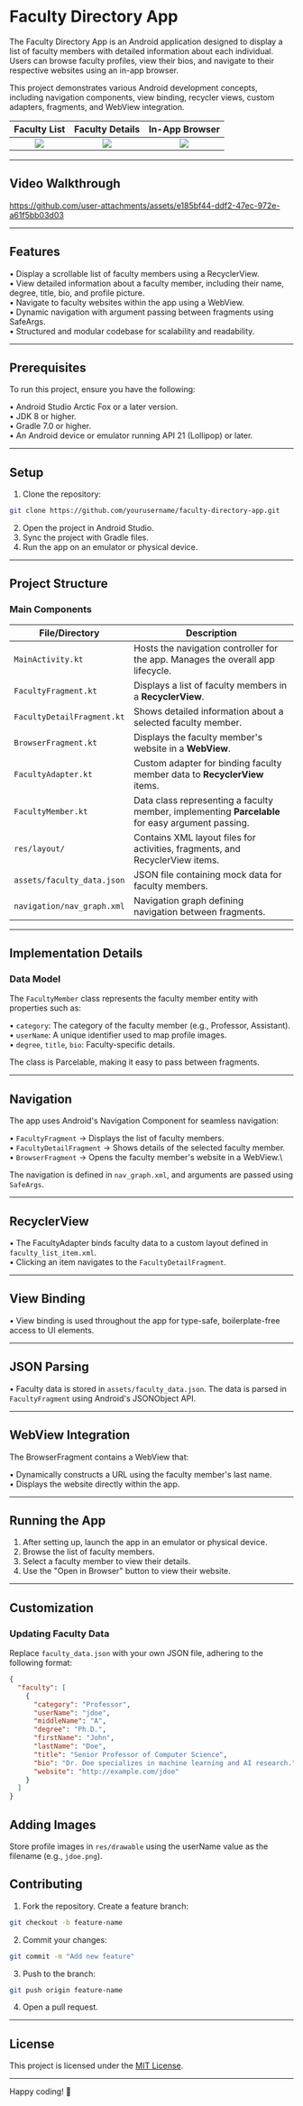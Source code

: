 # Faculty Directory App

The Faculty Directory App is an Android application designed to display a list of faculty members with detailed information about each individual. Users can browse faculty profiles, view their bios, and navigate to their respective websites using an in-app browser.

This project demonstrates various Android development concepts, including navigation components, view binding, recycler views, custom adapters, fragments, and WebView integration.

**Faculty List**             |  **Faculty Details**   | **In-App Browser**
:-------------------------:|:-------------------------:|:-------------------------:
![](https://github.com/user-attachments/assets/4bb17fcd-2ac0-424e-9b7d-6ae3492fdd8c) |  ![](https://github.com/user-attachments/assets/77326027-9980-48aa-a818-e37c23d5e95f) | ![](https://github.com/user-attachments/assets/0e17ef52-45cf-4e6b-ab3a-ddb64756ad42)

---

## Video Walkthrough


https://github.com/user-attachments/assets/e185bf44-ddf2-47ec-972e-a61f5bb03d03


---

## Features
• Display a scrollable list of faculty members using a RecyclerView.\
• View detailed information about a faculty member, including their name, degree, title, bio, and profile picture.\
• Navigate to faculty websites within the app using a WebView.\
• Dynamic navigation with argument passing between fragments using SafeArgs.\
• Structured and modular codebase for scalability and readability.

---

## Prerequisites

To run this project, ensure you have the following:

• Android Studio Arctic Fox or a later version.\
• JDK 8 or higher.\
• Gradle 7.0 or higher.\
• An Android device or emulator running API 21 (Lollipop) or later.

---

## Setup

1. Clone the repository:

```bash
git clone https://github.com/yourusername/faculty-directory-app.git
```

2. Open the project in Android Studio.
3. Sync the project with Gradle files.
4. Run the app on an emulator or physical device.

---

## Project Structure

### Main Components

| File/Directory                | Description                                      |
|-------------------------------|--------------------------------------------------|
| `MainActivity.kt` | Hosts the navigation controller for the app. Manages the overall app lifecycle. |
| `FacultyFragment.kt` | Displays a list of faculty members in a **RecyclerView**. |
| `FacultyDetailFragment.kt` | Shows detailed information about a selected faculty member. |
| `BrowserFragment.kt` | Displays the faculty member's website in a **WebView**. |
| `FacultyAdapter.kt` | Custom adapter for binding faculty member data to **RecyclerView** items. |
| `FacultyMember.kt` | Data class representing a faculty member, implementing **Parcelable** for easy argument passing. |
| `res/layout/` | Contains XML layout files for activities, fragments, and RecyclerView items. |
| `assets/faculty_data.json`    | JSON file containing mock data for faculty members. |
| `navigation/nav_graph.xml`    | Navigation graph defining navigation between fragments. |


---

## Implementation Details

### Data Model
The `FacultyMember` class represents the faculty member entity with properties such as:

• `category`: The category of the faculty member (e.g., Professor, Assistant).\
• `userName`: A unique identifier used to map profile images.\
• `degree`, `title`, `bio`: Faculty-specific details.

The class is Parcelable, making it easy to pass between fragments.

---

## Navigation

The app uses Android's Navigation Component for seamless navigation:

• `FacultyFragment` → Displays the list of faculty members.\
• `FacultyDetailFragment` → Shows details of the selected faculty member.\
• `BrowserFragment` → Opens the faculty member's website in a WebView.\

The navigation is defined in `nav_graph.xml`, and arguments are passed using `SafeArgs`.

---

## RecyclerView

• The FacultyAdapter binds faculty data to a custom layout defined in `faculty_list_item.xml`.\
• Clicking an item navigates to the `FacultyDetailFragment`.

---

## View Binding

• View binding is used throughout the app for type-safe, boilerplate-free access to UI elements.

---

## JSON Parsing 

• Faculty data is stored in `assets/faculty_data.json`. The data is parsed in `FacultyFragment` using Android's JSONObject API.

--- 

## WebView Integration

The BrowserFragment contains a WebView that:

• Dynamically constructs a URL using the faculty member's last name.\
• Displays the website directly within the app.

---

## Running the App

1. After setting up, launch the app in an emulator or physical device.
2. Browse the list of faculty members.
3. Select a faculty member to view their details.
4. Use the "Open in Browser" button to view their website.

---

## Customization

### Updating Faculty Data

Replace `faculty_data.json` with your own JSON file, adhering to the following format:

```json
{
  "faculty": [
    {
      "category": "Professor",
      "userName": "jdoe",
      "middleName": "A",
      "degree": "Ph.D.",
      "firstName": "John",
      "lastName": "Doe",
      "title": "Senior Professor of Computer Science",
      "bio": "Dr. Doe specializes in machine learning and AI research.",
      "website": "http://example.com/jdoe"
    }
  ]
}
```

## Adding Images

Store profile images in `res/drawable` using the userName value as the filename (e.g., `jdoe.png`).

## Contributing

1. Fork the repository.
Create a feature branch:
```bash
git checkout -b feature-name
```
2. Commit your changes:
```bash
git commit -m "Add new feature"
```
3. Push to the branch:
```bash
git push origin feature-name
```
4. Open a pull request.

--- 

## License

This project is licensed under the [MIT License](https://opensource.org/license/mit).

---

Happy coding! 🚀




